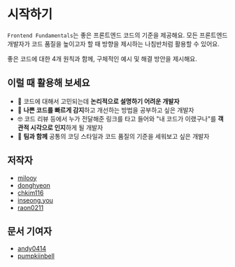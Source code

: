 # 시작하기

`Frontend Fundamentals`는 좋은 프론트엔드 코드의 기준을 제공해요.
모든 프론트엔드 개발자가 코드 품질을 높이고자 할 때 방향을 제시하는 나침반처럼 활용할 수 있어요.

좋은 코드에 대한 4개 원칙과 함께, 구체적인 예시 및 해결 방안을 제시해요.

## 이럴 때 활용해 보세요

- 🦨 코드에 대해서 고민되는데 **논리적으로 설명하기 어려운 개발자**
- 👀 **나쁜 코드를 빠르게 감지**하고 개선하는 방법을 공부하고 싶은 개발자
- 🤓 코드 리뷰 등에서 누가 전달해준 링크를 타고 들어와 "내 코드가 이랬구나"를 **객관적 시각으로 인지**하게 될 개발자
- 👥 **팀과 함께** 공통의 코딩 스타일과 코드 품질의 기준을 세워보고 싶은 개발자

## 저작자

- [milooy](https://github.com/milooy)
- [donghyeon](https://github.com/kimbangg)
- [chkim116](https://github.com/chkim116)
- [inseong.you](https://github.com/inseong.you)
- [raon0211](https://github.com/raon0211)

## 문서 기여자

- [andy0414](https://github.com/andy0414)
- [pumpkiinbell](https://github.com/pumpkiinbell)
